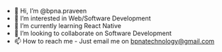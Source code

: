 - 👋 Hi, I’m @bpna.praveen
- 👀 I’m interested in Web/Software Development
- 🌱 I’m currently learning React Native
- 💞️ I’m looking to collaborate on Software Development
- 📫 How to reach me - Just email me on bpnatechnology@gmail.com

<!---
bpnapky/bpnapky is a ✨ special ✨ repository because its `README.md` (this file) appears on your GitHub profile.
You can click the Preview link to take a look at your changes.
--->
